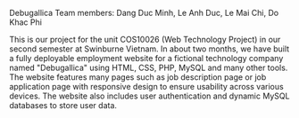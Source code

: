 Debugallica
Team members: Dang Duc Minh, Le Anh Duc, Le Mai Chi, Do Khac Phi

This is our project for the unit COS10026 (Web Technology Project) in our second semester at Swinburne Vietnam. In about two months, we have built a fully deployable employment website for a fictional technology company named "Debugallica" 
using HTML, CSS, PHP, MySQL and many other tools. The website features many pages such as job description page or job application page with responsive design to ensure usability across various devices. The website also includes user 
authentication and dynamic MySQL databases to store user data.

